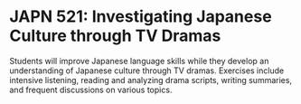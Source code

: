 # JAPN 521: Investigating Japanese Culture through TV Dramas

Students will improve Japanese language skills while they develop an understanding of Japanese culture through TV dramas. Exercises include intensive listening, reading and analyzing drama scripts, writing summaries, and frequent discussions on various topics.